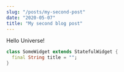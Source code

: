 ```yaml
---
slug: "/posts/my-second-post"
date: "2020-05-07"
title: "My second blog post"
---
```


Hello Universe!

```dart
class SomeWidget extends StatefulWidget {
  final String title = "";
}
```